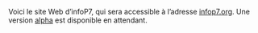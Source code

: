 Voici le site Web d’infoP7, qui sera accessible à l’adresse
[infop7.org](http://www.infop7.org). Une version
[alpha](http://alpha.infop7.org) est disponible en attendant.
